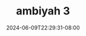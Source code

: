 --- 
title: "ambiyah 3"
description: "    ambiyah 3   durasi panjang baru"
date: 2024-06-09T22:29:31-08:00
file_code: "5sssk2kmj0x6"
draft: false
cover: "0w9o2y0u2ymov6l1.jpg"
tags: ["ambiyah", "bokep-indo", "bokep-viral", "bokep-ig"]
length: 221
fld_id: "1483132"
foldername: "Ambiyah update"
categories: ["Ambiyah update"]
views: 0
---